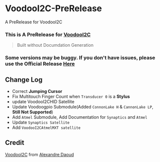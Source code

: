 # VoodooI2C-PreRelease
A PreRelease for VoodooI2C

### This is A PreRelease for [VoodooI2C](https://github.com/alexandred/VoodooI2C)
> Built without Documdation Generation

### Some versions may be buggy. If you don't have issues, please use the **Official Release** [Here](https://github.com/alexandred/VoodooI2C/releases)

## Change Log

- Correct **Jumping Cursor**
- Fix Multitouch Finger Count when `Transducer 0` is a **Stylus**
- update VoodooI2CHID Satellite
- Update Voodoogpio Submodule(Added `ConnonLake H` & `CannonLake LP`, **Still Not Supported**)
- Add `Atmel` Submodule, Add Documentation for `Synaptics` and `Atmel`
- Update `Synaptics Satellite`
- Add `VoodooI2CAtmelMXT satellite`

## Credit
[VoodooI2C](https://github.com/alexandred/VoodooI2C) from [Alexandre Daoud](https://github.com/alexandred)
